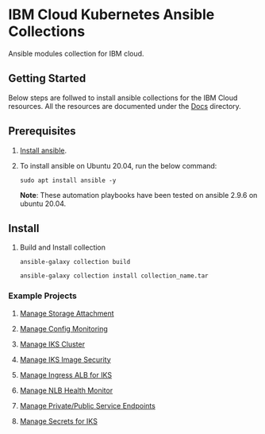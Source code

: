 # IBM Cloud Kubernetes Ansible Collections

Ansible modules collection for IBM cloud.

## Getting Started
Below steps are follwed to install ansible collections for the IBM Cloud resources. All the resources are documented under the [Docs] directory.

## Prerequisites

1. [Install ansible].

2.  To install ansible on Ubuntu 20.04, run the below command: 

    ```
    sudo apt install ansible -y
    ```
    **Note**: These automation playbooks have been tested on ansible 2.9.6 on ubuntu 20.04.

## Install 

1. Build and Install collection
    
    ```
    ansible-galaxy collection build
    ```

    ```
    ansible-galaxy collection install collection_name.tar
    ```

### Example Projects

1. [Manage Storage Attachment](https://github.com/marifse/community_ibm_iks_ansible_collections/tree/main/ibm/custom_iks_collection/examples/manage_storage_attachment)

2. [Manage Config Monitoring](https://github.com/marifse/community_ibm_iks_ansible_collections/tree/main/ibm/custom_iks_collection/examples/manage_config_monitoring)

3. [Manage IKS Cluster](https://github.com/marifse/community_ibm_iks_ansible_collections/tree/main/ibm/custom_iks_collection/examples/manage_iks_cluster)

4. [Manage IKS Image Security](https://github.com/marifse/community_ibm_iks_ansible_collections/tree/main/ibm/custom_iks_collection/examples/manage_image_security)

5. [Manage Ingress ALB for IKS](https://github.com/marifse/community_ibm_iks_ansible_collections/tree/main/ibm/custom_iks_collection/examples/manage_ingress_alb)

6. [Manage NLB Health Monitor](https://github.com/marifse/community_ibm_iks_ansible_collections/tree/main/ibm/custom_iks_collection/examples/manage_nlb_health_monitor)

7. [Manage Private/Public Service Endpoints](https://github.com/marifse/community_ibm_iks_ansible_collections/tree/main/ibm/custom_iks_collection/examples/manage_private_public_service_endpoint)

8. [Manage Secrets for IKS](https://github.com/marifse/community_ibm_iks_ansible_collections/tree/main/ibm/custom_iks_collection/examples/manage_secret)


[Install ansible]: https://docs.ansible.com/ansible/latest/installation_guide/intro_installation.html
[Docs]: https://github.com/IBM-Cloud/ansible-collection-ibm/tree/master/docs


